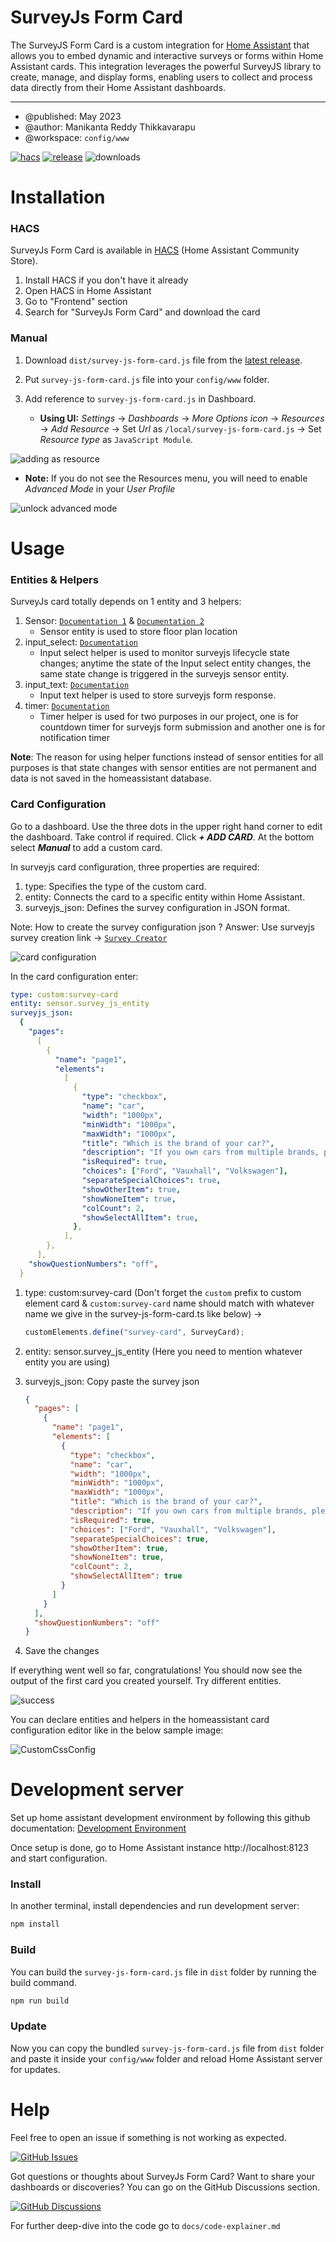 # SurveyJs Form Card

The SurveyJS Form Card is a custom integration for [Home Assistant][home-assistant] that allows you to embed dynamic and interactive surveys or forms within Home Assistant cards. This integration leverages the powerful SurveyJS library to create, manage, and display forms, enabling users to collect and process data directly from their Home Assistant dashboards.

---

- @published: May 2023
- @author: Manikanta Reddy Thikkavarapu
- @workspace: `config/www`

[![hacs][hacs-badge]][hacs-url]
[![release][release-badge]][release-url]
![downloads][downloads-badge]

# Installation

### HACS

SurveyJs Form Card is available in [HACS][hacs] (Home Assistant Community Store).

1. Install HACS if you don't have it already
2. Open HACS in Home Assistant
3. Go to "Frontend" section
4. Search for "SurveyJs Form Card" and download the card

### Manual

1. Download `dist/survey-js-form-card.js` file from the [latest release][release-url].
2. Put `survey-js-form-card.js` file into your `config/www` folder.
3. Add reference to `survey-js-form-card.js` in Dashboard.

   - **Using UI:** _Settings_ → _Dashboards_ → _More Options icon_ → _Resources_ → _Add Resource_ → Set _Url_ as `/local/survey-js-form-card.js` → Set _Resource type_ as `JavaScript Module`.

![adding as resource](src/img/adding-as-resource_dev.png)

   - **Note:** If you do not see the Resources menu, you will need to enable _Advanced Mode_ in your _User Profile_

![unlock advanced mode](src/img/advanced-mode.png)

# Usage

### Entities & Helpers

SurveyJs card totally depends on 1 entity and 3 helpers:

1. Sensor: [`Documentation 1`](https://www.home-assistant.io/integrations/sensor/) & [`Documentation 2`](https://developers.home-assistant.io/docs/core/entity/sensor/)
   - Sensor entity is used to store floor plan location
2. input_select: [`Documentation`](https://www.home-assistant.io/integrations/input_select/)
   - Input select helper is used to monitor surveyjs lifecycle state changes; anytime the state of the Input select entity changes, the same state change is triggered in the surveyjs sensor entity.
3. input_text: [`Documentation`](https://www.home-assistant.io/integrations/input_text/)
   - Input text helper is used to store surveyjs form response.
4. timer: [`Documentation`](https://www.home-assistant.io/integrations/timer/)
   - Timer helper is used for two purposes in our project, one is for countdown timer for surveyjs form submission and another one is for notification timer

**Note**: The reason for using helper functions instead of sensor entities for all purposes is that state changes with sensor entities are not permanent and data is not saved in the homeassistant database.

### Card Configuration

Go to a dashboard. Use the three dots in the upper right hand corner to edit the
dashboard. Take control if required. Click **_+ ADD CARD_**. At the bottom
select **_Manual_** to add a custom card.

In surveyjs card configuration, three properties are required:

1. type: Specifies the type of the custom card.
2. entity: Connects the card to a specific entity within Home Assistant.
3. surveyjs_json: Defines the survey configuration in JSON format.

Note:
How to create the survey configuration json ?
Answer: Use surveyjs survey creation link -> [`Survey Creator`](https://surveyjs.io/create-free-survey)

![card configuration](src/img/card-config-1.png)

In the card configuration enter:

```yaml
type: custom:survey-card
entity: sensor.survey_js_entity
surveyjs_json:
  {
    "pages":
      [
        {
          "name": "page1",
          "elements":
            [
              {
                "type": "checkbox",
                "name": "car",
                "width": "1000px",
                "minWidth": "1000px",
                "maxWidth": "1000px",
                "title": "Which is the brand of your car?",
                "description": "If you own cars from multiple brands, please select all of them.",
                "isRequired": true,
                "choices": ["Ford", "Vauxhall", "Volkswagen"],
                "separateSpecialChoices": true,
                "showOtherItem": true,
                "showNoneItem": true,
                "colCount": 2,
                "showSelectAllItem": true,
              },
            ],
        },
      ],
    "showQuestionNumbers": "off",
  }
```

1. type: custom:survey-card (Don't forget the `custom` prefix to custom element card & `custom:survey-card` name should match with whatever name we give in the survey-js-form-card.ts like below) ->
   ```js
   customElements.define("survey-card", SurveyCard);
   ```
2. entity: sensor.survey_js_entity (Here you need to mention whatever entity you are using)
3. surveyjs_json: Copy paste the survey json

   ```json
   {
     "pages": [
       {
         "name": "page1",
         "elements": [
           {
             "type": "checkbox",
             "name": "car",
             "width": "1000px",
             "minWidth": "1000px",
             "maxWidth": "1000px",
             "title": "Which is the brand of your car?",
             "description": "If you own cars from multiple brands, please select all of them.",
             "isRequired": true,
             "choices": ["Ford", "Vauxhall", "Volkswagen"],
             "separateSpecialChoices": true,
             "showOtherItem": true,
             "showNoneItem": true,
             "colCount": 2,
             "showSelectAllItem": true
           }
         ]
       }
     ],
     "showQuestionNumbers": "off"
   }
   ```

4. Save the changes

If everything went well so far, congratulations! You should now see the output of the first card you created yourself. Try different entities.

![success](src/img/success.png)

You can declare entities and helpers in the homeassistant card configuration editor like in the below sample image:

![CustomCssConfig](src/img/card-config-2.png)

# Development server

Set up home assistant development environment by following this github documentation: [Development Environment](https://github.com/home-assistant-tutorials/01.development-environment)

Once setup is done, go to Home Assistant instance http://localhost:8123 and start configuration.

### Install

In another terminal, install dependencies and run development server:

```sh
npm install
```

### Build

You can build the `survey-js-form-card.js` file in `dist` folder by running the build command.

```sh
npm run build
```

### Update

Now you can copy the bundled `survey-js-form-card.js` file from `dist` folder and paste it inside your `config/www` folder and reload Home Assistant server for updates.

# Help

Feel free to open an issue if something is not working as expected.

[![GitHub Issues](https://img.shields.io/badge/GitHub-Issues-green?logo=github)](https://github.com/NEU-ABLE-LAB/SurveyJs-HomeAssistant-Card/issues)

Got questions or thoughts about SurveyJs Form Card? Want to share your dashboards or discoveries? You can go on the GitHub Discussions section.

[![GitHub Discussions](https://img.shields.io/badge/GitHub-Discussions-lightgrey?logo=github)](https://github.com/NEU-ABLE-LAB/SurveyJs-HomeAssistant-Card/discussions)

For further deep-dive into the code go to `docs/code-explainer.md`

<!-- Badges -->

[hacs-url]: https://github.com/hacs/integration
[hacs-badge]: https://img.shields.io/badge/hacs-default-orange.svg?style=flat-square
[release-badge]: https://img.shields.io/github/v/release/NEU-ABLE-LAB/SurveyJs-HomeAssistant-Card?style=flat-square
[downloads-badge]: https://img.shields.io/github/downloads/NEU-ABLE-LAB/SurveyJs-HomeAssistant-Card/total?style=flat-square

<!-- References -->

[home-assistant]: https://www.home-assistant.io/
[hacs]: https://hacs.xyz
[release-url]: https://github.com/NEU-ABLE-LAB/SurveyJs-HomeAssistant-Card/releases
